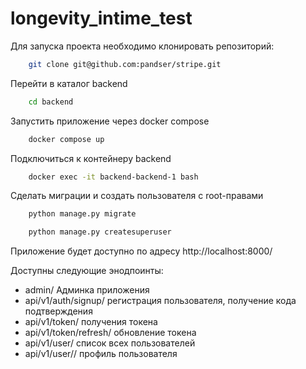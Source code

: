 # longevity_intime_test

Для запуска проекта необходимо клонировать репозиторий: 

```bash
    git clone git@github.com:pandser/stripe.git
```

Перейти в каталог backend

```bash
    cd backend
```
Запустить приложение через docker compose

```bash
    docker compose up
```
Подключиться к контейнеру backend

```bash
    docker exec -it backend-backend-1 bash
```
Сделать миграции и создать пользователя с root-правами
```bash
    python manage.py migrate

    python manage.py createsuperuser
```

Приложение будет доступно по адресу http://localhost:8000/

Доступны следующие энодпоинты:
- admin/ Админка приложения
- api/v1/auth/signup/ регистрация пользователя, получение кода подтверждения
- api/v1/token/ получения токена
- api/v1/token/refresh/ обновление токена
- api/v1/user/ список всех пользователей
- api/v1/user/<username>/ профиль пользователя
